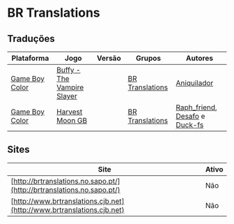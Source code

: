 # BR Translations

## Traduções

| Plataforma | Jogo | Versão | Grupos | Autores |
| ----------- | ----------- | ----------- | ----------- | ----------- |
| [Game Boy Color](../../traducoes/game-boy-color/) | [Buffy - The Vampire Slayer](../../traducoes/game-boy-color/buffy-the-vampire-slayer_aniquilador/) |  | [BR Translations](../../grupos/br-translations/) | [Aniquilador](../../autores/aniquilador/) |
| [Game Boy Color](../../traducoes/game-boy-color/) | [Harvest Moon GB](../../traducoes/game-boy-color/harvest-moon-gb_raph_friend-desafo-duck-fs/) |  | [BR Translations](../../grupos/br-translations/) | [Raph\_friend](../../autores/raph_friend/), [Desafo](../../autores/desafo/) e [Duck\-fs](../../autores/duck-fs/) |

## Sites

| Site | Ativo |
| ----------- | ----------- |
| [http://brtranslations.no.sapo.pt/](http://brtranslations.no.sapo.pt/) | Não |
| [http://www.brtranslations.cjb.net](http://www.brtranslations.cjb.net) | Não |